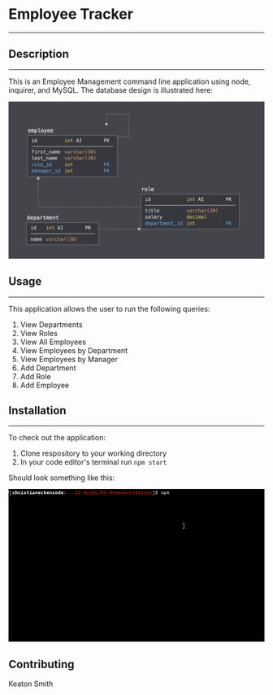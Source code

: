 # Employee Tracker
- - - -
## Description
- - - -

This is an Employee Management command line application using node, inquirer, and MySQL. The database design is illustrated here:

![Database Schema](Assets/schema.png)

## Usage
- - - -
This application allows the user to run the following queries:

1. View Departments
2. View Roles
3. View All Employees
4. View Employees by Department
5. View Employees by Manager
6. Add Department
7. Add Role
8. Add Employee   

## Installation
- - - -
To check out the application: 

1. Clone respository to your working directory
2. In your code editor's terminal run `npm start`

Should look something like this:

![Preview](Assets/employee-tracker.gif)

## Contributing

Keaton Smith
